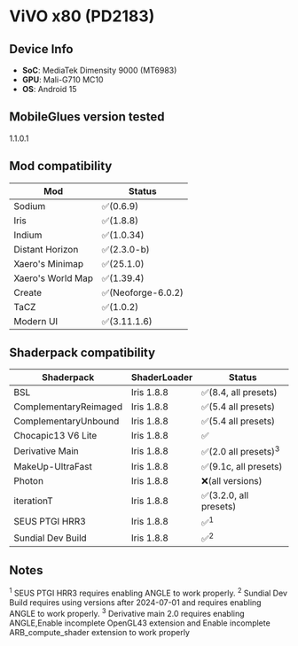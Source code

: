 # ViVO x80 (PD2183)

## Device Info

- **SoC**: MediaTek Dimensity 9000 (MT6983)
- **GPU**: Mali-G710 MC10
- **OS**: Android 15

## MobileGlues version tested

1.1.0.1

## Mod compatibility

|**Mod**|**Status**|
|---|---|
| Sodium | ✅(0.6.9) |
| Iris | ✅(1.8.8) |
| Indium | ✅(1.0.34) |
| Distant Horizon | ✅(2.3.0-b) |
| Xaero's Minimap | ✅(25.1.0) |
| Xaero's World Map | ✅(1.39.4) |
| Create | ✅(Neoforge-6.0.2) |
| TaCZ | ✅(1.0.2) |
| Modern UI | ✅(3.11.1.6) |

## Shaderpack compatibility

|**Shaderpack** | **ShaderLoader** | **Status** 
|---|---|----|
| BSL | Iris 1.8.8 | ✅(8.4, all presets) |
| ComplementaryReimaged | Iris 1.8.8 | ✅(5.4 all presets) |
| ComplementaryUnbound | Iris 1.8.8 | ✅(5.4 all presets) |
| Chocapic13 V6 Lite | Iris 1.8.8 | ✅ |
| Derivative Main | Iris 1.8.8 | ✅(2.0 all presets)<sup>3</sup> |
| MakeUp-UltraFast | Iris 1.8.8 | ✅(9.1c, all presets) |
| Photon | Iris 1.8.8 | ❌(all versions) |
| iterationT | Iris 1.8.8 | ✅(3.2.0, all presets) |
| SEUS PTGI HRR3 | Iris 1.8.8 | ✅<sup>1</sup> |
| Sundial Dev Build | Iris 1.8.8 | ✅<sup>2</sup> |

## Notes

<sup>1</sup> SEUS PTGI HRR3 requires enabling ANGLE to work properly.
<sup>2</sup> Sundial Dev Build requires using versions after 2024-07-01 and requires enabling ANGLE to work properly.
<sup>3</sup> Derivative main 2.0 requires enabling ANGLE,Enable incomplete OpenGL43 extension and Enable incomplete ARB_compute_shader extension to work properly